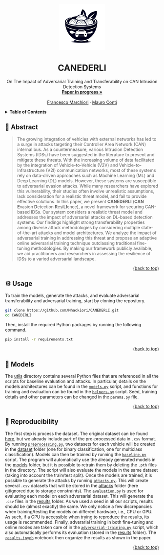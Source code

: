 <div id="top"></div>
<!-- PROJECT LOGO -->
<br />
<div align="center">
  <a href="https://github.com/Mhackiori/CANEDERLI">
    <img src="figures/logo.png" alt="Logo" width="150" height="150">
  </a>

  <h1 align="center">CANEDERLI</h1>

  <p align="center">
    On The Impact of Adversarial Training and Transferability on CAN Intrusion Detection Systems
    <br />
    <a href="https://github.com/Mhackiori/CANEDERLI"><strong>Paper in progress »</strong></a>
    <br />
    <br />
    <a href="https://www.math.unipd.it/~fmarchio/">Francesco Marchiori</a>
    ·
    <a href="https://www.math.unipd.it/~conti/">Mauro Conti</a>
  </p>
</div>

<!-- TABLE OF CONTENTS -->
<details>
  <summary><strong>Table of Contents</strong></summary>
  <ol>
    <li>
      <a href="#abstract">Abstract</a>
    </li>
    <li>
      <a href="#usage">Usage</a>
    </li>
    <li>
      <a href="#models">Models</a>
    </li>
    <li>
      <a href="#reproducibility">Reproducibility</a>
    </li>
  </ol>
</details>

<div id="abstract"></div>

## 🧩 Abstract

>The growing integration of vehicles with external networks has led to a surge in attacks targeting their Controller Area Network (CAN) internal bus. As a countermeasure, various Intrusion Detection Systems (IDSs) have been suggested in the literature to prevent and mitigate these threats. With the increasing volume of data facilitated by the integration of Vehicle-to-Vehicle (V2V) and Vehicle-to-Infrastructure (V2I) communication networks, most of these systems rely on data-driven approaches such as Machine Learning (ML) and Deep Learning (DL) models. However, these systems are susceptible to adversarial evasion attacks. While many researchers have explored this vulnerability, their studies often involve unrealistic assumptions, lack consideration for a realistic threat model, and fail to provide effective solutions. In this paper, we present **CANEDERLI** (**CAN** **E**vasion **D**etection **R**esi**LI**ence), a novel framework for securing CAN-based IDSs. Our system considers a realistic threat model and addresses the impact of adversarial attacks on DL-based detection systems. Our findings highlight strong transferability properties among diverse attack methodologies by considering multiple state-of-the-art attacks and model architectures. We analyze the impact of adversarial training in addressing this threat and propose an adaptive online adversarial training technique outclassing traditional fine-tuning methodologies. By making our framework publicly available, we aid practitioners and researchers in assessing the resilience of IDSs to a varied adversarial landscape.

<p align="right"><a href="#top">(back to top)</a></p>
<div id="usage"></div>

## ⚙️ Usage

To train the models, generate the attacks, and evaluate adversarial transferability and adversarial training, start by cloning the repository.

```bash
git clone https://github.com/Mhackiori/CANEDERLI.git
cd CANEDERLI
```

Then, install the required Python packages by running the following command.

```bash
pip install -r requirements.txt
```

<p align="right"><a href="#top">(back to top)</a></p>
<div id="models"></div>

## 🤖 Models

The [utils](https://github.com/Mhackiori/CANEDERLI/tree/main/utils) directory contains several Python files that are referenced in all the scripts for baseline evaluation and attacks. In particular, details on the models architectures can be found in the [`models.py`](https://github.com/Mhackiori/CANEDERLI/blob/main/utils/models.py) script, and functions for training and evaluation can be found in the [`helpers.py`](https://github.com/Mhackiori/CANEDERLI/blob/main/utils/helpers.py) script. Seed, training details and other parameters can be changed in the [`params.py`](https://github.com/Mhackiori/CANEDERLI/blob/main/utils/params.py) file.

<p align="right"><a href="#top">(back to top)</a></p>
<div id="reproducibility"></div>

## 🔁 Reproducibility

The first step is process the dataset. The original dataset can be found [here](https://ocslab.hksecurity.net/Datasets/survival-ids), but we already include part of the pre-processed data in `.csv` format. By running [`preprocessing.py`](https://github.com/Mhackiori/CANEDERLI/blob/main/preprocessing.py), two datasets for each vehicle will be created in the [dataset](https://github.com/Mhackiori/CANEDERLI/tree/main/dataset) folder (one for binary classification, one for multiclass classification). Models can then be trained by running the [`baseline.py`](https://github.com/Mhackiori/CANEDERLI/blob/main/baseline.py) script. The program will automatically use the already generated models in the [models](https://github.com/Mhackiori/CANEDERLI/tree/main/models) folder, but it is possible to retrain them by deleting the `.pth` files in the directory. The script will also evaluate the models in the same dataset (taking into account the train/test split). Once the models are trained, it is possible to generate the attacks by running [`attacks.py`](https://github.com/Mhackiori/CANEDERLI/blob/main/attacks.py). This will create several `.csv` datasets that will be stored in the [attacks](https://github.com/Mhackiori/CANEDERLI/tree/main/attacks) folder (here gitignored due to storage constraints). The [`evaluation.py`](https://github.com/Mhackiori/CANEDERLI/blob/main/evaluation.py) is used for evaluating each model on each adversarial dataset. This will generate the `.csv` files in the [results](https://github.com/Mhackiori/CANEDERLI/tree/main/models) folder. As we used a seed in all our scripts, results should be (almost exactly) the same. We only notice a few discrepancies when training/testing the models on different hardware, i.e., CPU or GPU. As such, if a GPU is accessible when trying to reproduce the results, its usage is recommended. Finally, adverarial training in both fine-tuning and online modes are taken care of in the [`adversarial-training.py`](https://github.com/Mhackiori/CANEDERLI/blob/main/adversarial-training.py) script, which also automatically performs its evaluation (stored in the [results](https://github.com/Mhackiori/CANEDERLI/tree/main/models) folder). The [`results.ipynb`](https://github.com/Mhackiori/CANEDERLI/blob/main/results.ipynb) notebook then organize the results as shown in the paper.

<p align="right"><a href="#top">(back to top)</a></p>